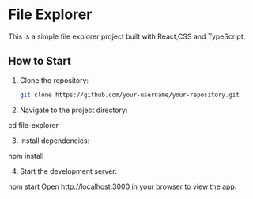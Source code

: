 # File Explorer

This is a simple file explorer project built with React,CSS and TypeScript.

## How to Start

1. Clone the repository:
   ```bash
   git clone https://github.com/your-username/your-repository.git

2. Navigate to the project directory:

cd file-explorer

3. Install dependencies:

npm install

4. Start the development server:

npm start
Open http://localhost:3000 in your browser to view the app.